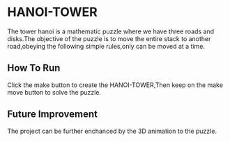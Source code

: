# HANOI-TOWER
The tower hanoi is a mathematic puzzle where we have three roads and disks.The objective of the puzzle is to move the entire stack to another road,obeying the following simple rules,only can be moved at a time.
## How To Run
Click the make button to create the HANOI-TOWER,Then keep on the make move button to solve the puzzle.
## Future Improvement
The project can be further enchanced by the 3D animation to the puzzle.
